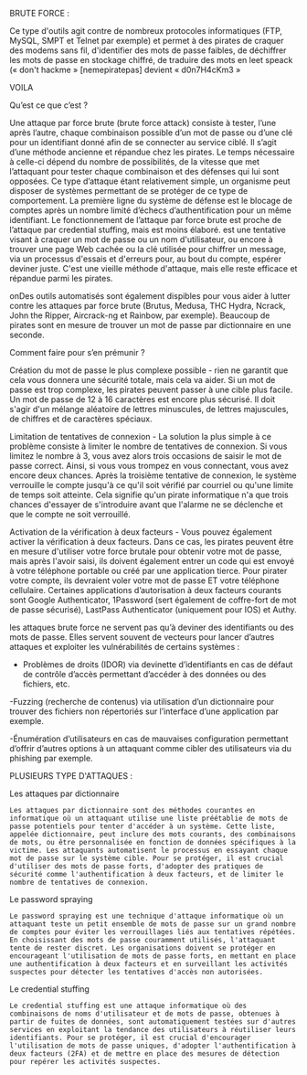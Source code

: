 BRUTE FORCE : 

Ce type d'outils agit contre de nombreux protocoles informatiques (FTP, MySQL, SMPT et Telnet par exemple) et permet à des pirates de craquer des modems sans fil, d'identifier des mots de passe faibles, de déchiffrer les mots de passe en stockage chiffré, de traduire des mots en leet speack (« don't hackme » [nemepiratepas] devient « d0n7H4cKm3 »




VOILA 

Qu’est ce que c’est ? 

Une attaque par force brute (brute force attack) consiste à tester, l’une après l’autre, chaque combinaison possible d’un mot de passe ou d’une clé pour un identifiant donné afin de se connecter au service ciblé.
Il s’agit d’une méthode ancienne et répandue chez les pirates. Le temps nécessaire à celle-ci dépend du nombre de possibilités, de la vitesse que met l’attaquant pour tester chaque combinaison et des défenses qui lui sont opposées.
Ce type d’attaque étant relativement simple, un organisme peut disposer de systèmes permettant de se protéger de ce type de comportement. La première ligne du système de défense est le blocage de comptes après un nombre limité d’échecs d’authentification pour un même identifiant.
Le fonctionnement de l’attaque par force brute est proche de l’attaque par credential stuffing, mais est moins élaboré.
est une tentative visant à craquer un mot de passe ou un nom d'utilisateur, ou encore à trouver une page Web cachée ou la clé utilisée pour chiffrer un message, via un processus d'essais et d'erreurs pour, au bout du compte, espérer deviner juste. C'est une vieille méthode d'attaque, mais elle reste efficace et répandue parmi les pirates.


onDes outils automatisés sont également dispibles pour vous aider à lutter contre les attaques par force brute (Brutus, Medusa, THC Hydra, Ncrack, John the Ripper, Aircrack-ng et Rainbow, par exemple). Beaucoup de pirates sont en mesure de trouver un mot de passe par dictionnaire en une seconde.







Comment faire pour s’en prémunir ? 

Création du mot de passe le plus complexe possible - rien ne garantit que cela vous donnera une sécurité totale, mais cela va aider. Si un mot de passe est trop complexe, les pirates peuvent passer à une cible plus facile. Un mot de passe de 12 à 16 caractères est encore plus sécurisé. Il doit s'agir d'un mélange aléatoire de lettres minuscules, de lettres majuscules, de chiffres et de caractères spéciaux.

Limitation de tentatives de connexion - La solution la plus simple à ce problème consiste à limiter le nombre de tentatives de connexion. Si vous limitez le nombre à 3, vous avez alors trois occasions de saisir le mot de passe correct. Ainsi, si vous vous trompez en vous connectant, vous avez encore deux chances. Après la troisième tentative de connexion, le système verrouille le compte jusqu'à ce qu'il soit vérifié par courriel ou qu'une limite de temps soit atteinte. Cela signifie qu'un pirate informatique n'a que trois chances d'essayer de s'introduire avant que l'alarme ne se déclenche et que le compte ne soit verrouillé.

Activation de la vérification à deux facteurs - Vous pouvez également activer la vérification à deux facteurs. Dans ce cas, les pirates peuvent être en mesure d'utiliser votre force brutale pour obtenir votre mot de passe, mais après l'avoir saisi, ils doivent également entrer un code qui est envoyé à votre téléphone portable ou créé par une application tierce. Pour pirater votre compte, ils devraient voler votre mot de passe ET votre téléphone cellulaire. Certaines applications d’autorisation à deux facteurs courants sont Google Authenticator, 1Password (sert également de coffre-fort de mot de passe sécurisé), LastPass Authenticator (uniquement pour IOS) et Authy.


les attaques brute force ne servent pas qu’à deviner des identifiants ou des mots de passe. Elles servent souvent de vecteurs pour lancer d’autres attaques et exploiter les vulnérabilités de certains systèmes :

- Problèmes de droits (IDOR) via devinette d’identifiants en cas de défaut de contrôle d’accès permettant d’accéder à des données ou des fichiers, etc.

 -Fuzzing (recherche de contenus) via utilisation d’un dictionnaire pour trouver des fichiers non répertoriés sur l’interface d’une application par exemple. 

-Énumération d’utilisateurs en cas de mauvaises configuration permettant d’offrir d’autres options à un attaquant comme cibler des utilisateurs via du phishing par exemple.

PLUSIEURS TYPE D'ATTAQUES :

Les attaques par dictionnaire

    Les attaques par dictionnaire sont des méthodes courantes en informatique où un attaquant utilise une liste préétablie de mots de passe potentiels pour tenter d'accéder à un système. Cette liste, appelée dictionnaire, peut inclure des mots courants, des combinaisons de mots, ou être personnalisée en fonction de données spécifiques à la victime. Les attaquants automatisent le processus en essayant chaque mot de passe sur le système cible. Pour se protéger, il est crucial d'utiliser des mots de passe forts, d'adopter des pratiques de sécurité comme l'authentification à deux facteurs, et de limiter le nombre de tentatives de connexion.

Le password spraying

    
    Le password spraying est une technique d'attaque informatique où un attaquant teste un petit ensemble de mots de passe sur un grand nombre de comptes pour éviter les verrouillages liés aux tentatives répétées. En choisissant des mots de passe couramment utilisés, l'attaquant tente de rester discret. Les organisations doivent se protéger en encourageant l'utilisation de mots de passe forts, en mettant en place une authentification à deux facteurs et en surveillant les activités suspectes pour détecter les tentatives d'accès non autorisées.

    

Le credential stuffing

    Le credential stuffing est une attaque informatique où des combinaisons de noms d'utilisateur et de mots de passe, obtenues à partir de fuites de données, sont automatiquement testées sur d'autres services en exploitant la tendance des utilisateurs à réutiliser leurs identifiants. Pour se protéger, il est crucial d'encourager l'utilisation de mots de passe uniques, d'adopter l'authentification à deux facteurs (2FA) et de mettre en place des mesures de détection pour repérer les activités suspectes.
   